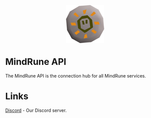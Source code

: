 <p align="center">
  <img src="mind-rune.webp" alt="MindRune">
</p>

# MindRune API

The MindRune API is the connection hub for all MindRune services.

# Links

[Discord](https://discord.gg/74S5vRkNP7) - Our Discord server.
